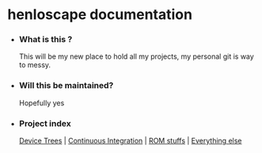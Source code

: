 # henloscape documentation # 

- ### What is this ? ###

  This will be my new place to hold all my projects, my personal git is way to messy.

- ### Will this be maintained? ###

  Hopefully yes 

- ### Project index ### 

  [Device Trees](https://github.com/henloscape/docs/blob/master/trees.md) | [Continuous Integration](https://github.com/henloscape/docs/blob/master/ci.md) | [ROM stuffs](https://github.com/henloscape/docs/blob/master/romstuff.md) | [Everything else](https://github.com/henloscape/docs/blob/master/misc.md) 



